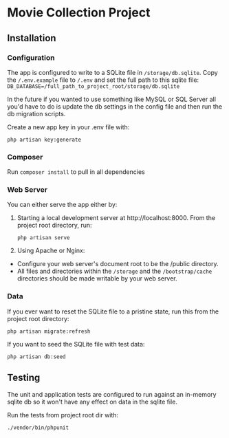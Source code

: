 # Movie Collection Project

## Installation

### Configuration
The app is configured to write to a SQLite file in `/storage/db.sqlite`. 
Copy the `/.env.example` file to `/.env` and set the full path to this sqlite file:
`DB_DATABASE=/full_path_to_project_root/storage/db.sqlite`

In the future if you wanted to use something like MySQL or SQL Server all you'd have to do is update the db settings in the config file and then run the db migration scripts.

Create a new app key in your .env file with:
```
php artisan key:generate
```

### Composer
Run `composer install` to pull in all dependencies

### Web Server
You can either serve the app either by:
1. Starting a local development server at http://localhost:8000.
From the project root directory, run:
    ```
    php artisan serve
    ```
2. Using Apache or Nginx:
* Configure your web server's document root to be the /public directory. 
* All files and directories within the `/storage` and the `/bootstrap/cache` directories should be made writable by your web server.

### Data
If you ever want to reset the SQLite file to a pristine state, run this from the project root directory:
```
php artisan migrate:refresh
```

If you want to seed the SQLite file with test data:
```
php artisan db:seed
```

## Testing
The unit and application tests are configured to run against an in-memory sqlite db so it won't have any effect on data in the sqlite file.

Run the tests from project root dir with:
```
./vendor/bin/phpunit
```
